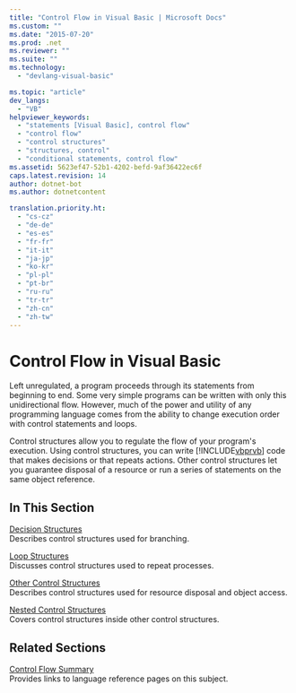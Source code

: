 ```yaml
---
title: "Control Flow in Visual Basic | Microsoft Docs"
ms.custom: ""
ms.date: "2015-07-20"
ms.prod: .net
ms.reviewer: ""
ms.suite: ""
ms.technology: 
  - "devlang-visual-basic"

ms.topic: "article"
dev_langs: 
  - "VB"
helpviewer_keywords: 
  - "statements [Visual Basic], control flow"
  - "control flow"
  - "control structures"
  - "structures, control"
  - "conditional statements, control flow"
ms.assetid: 5623ef47-52b1-4202-befd-9af36422ec6f
caps.latest.revision: 14
author: dotnet-bot
ms.author: dotnetcontent

translation.priority.ht: 
  - "cs-cz"
  - "de-de"
  - "es-es"
  - "fr-fr"
  - "it-it"
  - "ja-jp"
  - "ko-kr"
  - "pl-pl"
  - "pt-br"
  - "ru-ru"
  - "tr-tr"
  - "zh-cn"
  - "zh-tw"
---
```

# Control Flow in Visual Basic
Left unregulated, a program proceeds through its statements from beginning to end. Some very simple programs can be written with only this unidirectional flow. However, much of the power and utility of any programming language comes from the ability to change execution order with control statements and loops.  
  
 Control structures allow you to regulate the flow of your program's execution. Using control structures, you can write [!INCLUDE[vbprvb](~/includes/vbprvb-md.md)] code that makes decisions or that repeats actions. Other control structures let you guarantee disposal of a resource or run a series of statements on the same object reference.  
  
## In This Section  
 [Decision Structures](../../../../visual-basic/programming-guide/language-features/control-flow/decision-structures.md)  
 Describes control structures used for branching.  
  
 [Loop Structures](../../../../visual-basic/programming-guide/language-features/control-flow/loop-structures.md)  
 Discusses control structures used to repeat processes.  
  
 [Other Control Structures](../../../../visual-basic/programming-guide/language-features/control-flow/other-control-structures.md)  
 Describes control structures used for resource disposal and object access.  
  
 [Nested Control Structures](../../../../visual-basic/programming-guide/language-features/control-flow/nested-control-structures.md)  
 Covers control structures inside other control structures.  
  
## Related Sections  
 [Control Flow Summary](../../../../visual-basic/language-reference/keywords/control-flow-summary.md)  
 Provides links to language reference pages on this subject.